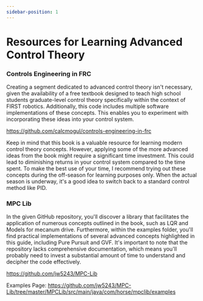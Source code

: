 ```yaml
---
sidebar-position: 1
---
```


# Resources for Learning Advanced Control Theory

### Controls Engineering in FRC
Creating a segment dedicated to advanced control theory isn't necessary, given the availability of a free textbook designed to teach high school students graduate-level control theory specifically within the context of FIRST robotics. Additionally, this code includes multiple software implementations of these concepts. This enables you to experiment with incorporating these ideas into your control system.

https://github.com/calcmogul/controls-engineering-in-frc

Keep in mind that this book is a valuable resource for learning modern control theory concepts. However, applying some of the more advanced ideas from the book might require a significant time investment. This could lead to diminishing returns in your control system compared to the time spent. To make the best use of your time, I recommend trying out these concepts during the off-season for learning purposes only. When the actual season is underway, it's a good idea to switch back to a standard control method like PID.

### MPC Lib
In the given GitHub repository, you'll discover a library that facilitates the application of numerous concepts outlined in the book, such as LQR and Models for mecanum drive. Furthermore, within the examples folder, you'll find practical implementations of several advanced concepts highlighted in this guide, including Pure Pursuit and GVF. It's important to note that the repository lacks comprehensive documentation, which means you'll probably need to invest a substantial amount of time to understand and decipher the code effectively.

https://github.com/jw5243/MPC-Lib

Examples Page:
https://github.com/jw5243/MPC-Lib/tree/master/MPCLib/src/main/java/com/horse/mpclib/examples